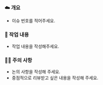 ### ☁️ 개요
+ 이슈 번호를 적어주세요.

### 🎨 작업 내용
+ 작업 내용을 작성해주세요.

### 🧚🏻 주의 사항
+ 논의 사항을 작성해 주세요.
+ 중점적으로 리뷰받고 싶은 내용을 작성해 주세요.
